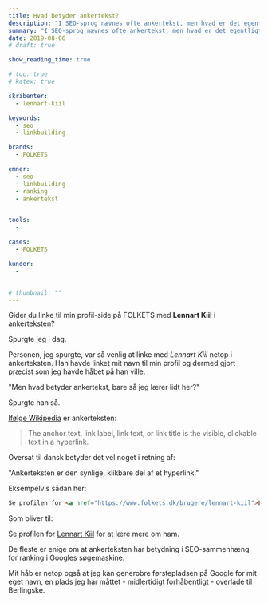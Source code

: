 ```yaml
---
title: Hvad betyder ankertekst?
description: "I SEO-sprog nævnes ofte ankertekst, men hvad er det egentligt?"
summary: "I SEO-sprog nævnes ofte ankertekst, men hvad er det egentligt?"
date: 2019-08-06
# draft: true

show_reading_time: true

# toc: true
# katex: true

skribenter:
  - lennart-kiil

keywords:
  - seo
  - linkbuilding

brands:
  - FOLKETS

emner:
  - seo
  - linkbuilding
  - ranking
  - ankertekst


tools:
  -

cases:
  - FOLKETS

kunder:
  -


# thumbnail: ""
---
```


Gider du linke til min profil-side på FOLKETS med **Lennart Kiil** i ankerteksten?

Spurgte jeg i dag.

Personen, jeg spurgte, var så venlig at linke med _Lennart Kiil_ netop i ankerteksten. Han havde linket mit navn til min profil og dermed gjort præcist som jeg havde håbet på han ville.

"Men hvad betyder ankertekst, bare så jeg lærer lidt her?"

Spurgte han så.

[Ifølge Wikipedia](https://en.wikipedia.org/wiki/Anchor_text) er ankerteksten:

> The anchor text, link label, link text, or link title is the visible, clickable text in a hyperlink.

Oversat til dansk betyder det vel noget i retning af:

"Ankerteksten er den synlige, klikbare del af et hyperlink."

Eksempelvis sådan her:

```html
Se profilen for <a href="https://www.folkets.dk/brugere/lennart-kiil">Lennart Kiil</a> for at lære mere om ham.
```

Som bliver til:

Se profilen for <a href="https://www.folkets.dk/brugere/lennart-kiil">Lennart Kiil</a> for at lære mere om ham.

De fleste er enige om at ankerteksten har betydning i SEO-sammenhæng for ranking i Googles søgemaskine.

Mit håb er netop også at jeg kan generobre førstepladsen på Google for mit eget navn, en plads jeg har måttet - midlertidigt forhåbentligt - overlade til Berlingske.
